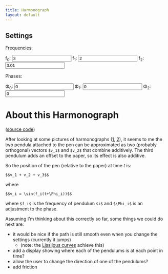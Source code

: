 ```yaml
---
title: Harmonograph
layout: default
---
```


<script src="http://d3js.org/d3.v3.min.js" charset="utf-8"></script>
<script src="sylvester.js" charset="utf-8"></script>


<style>
 .chart {
  font-family: Arial, sans-serif;
  font-size: 10px;
}
.axis path, .axis line {
  fill: none;
  stroke: #000;
  shape-rendering: crispEdges;
}
.bar {
  fill: red;
}
#lissijous {  
  padding-top: 30px;  
  padding-right: 10px;  
  padding-bottom: 10px;  
  padding-left: 10px;  
}  
</style>

<div>
    <div id="harmonograph"></div>
    <h2>Settings</h2>
    Frequencies:
    <p>
    f<sub>0</sub>: <input id="frequency0" onchange="clear();" type="number" step=.1 value="3">
    f<sub>1</sub>: <input id="frequency1" onchange="clear();" type="number" step=.1 value="2">
    f<sub>2</sub>: <input id="frequency2" onchange="clear();" type="number" step=.1 value="3.01">
  </p>
    Phases:
    <p>
    &Phi;<sub>0</sub>: <input id="phaseshift0" onchange="clear();" type="number" step=.1 value="0">
    &Phi;<sub>1</sub>: <input id="phaseshift1" onchange="clear();" type="number" step=.1 value="0">
    &Phi;<sub>2</sub>: <input id="phaseshift2" onchange="clear();" type="number" step=.1 value="0">
  </p>

</div>

<div></div>
<script src="harmonograph.js" charset="utf-8"></script>

# About this Harmonograph

([source code](https://github.com/dchudz/dchudz.github.io/blob/master/harmonograph/harmonograph.js))

After looking at some pictures of harmonographs ([1](https://anitachowdry.wordpress.com/2014/07/11/iron-genie-at-the-museum-of-the-history-of-science-oxford/), [2](http://www.karlsims.com/harmonograph/)), it seems to me the two pendula attached to the pen can be approximated as two (probably orthogonal) vectors `$v_1$` and `$v_2$` that combine additively. The third pendulum adds an offset to the paper, so its effect is also additive.

So the position of the pen (relative to the paper) at time $t$ is:

`$$v_1 + v_2 + v_3$$`

where 

`$$v_i = \sin(f_i(t+\Phi_i))$$`

where `$f_i$` is the frequency of pendulum `$i$` and `$\Phi_i$` is an adjustment to the phase.

Assuming I'm thinking about this correctly so far, some things we could do next are:

- it would be nice if the path is still smooth even when you change the settings (currently it jumps)
  + (note: the [Lissijous curves](http://www.davidchudzicki.com/lissijous.html) achieve this)
- add a display showing where each of the pendulums is at each point in time?
- allow the user to change the direction of one of the pendulums?
- add friction